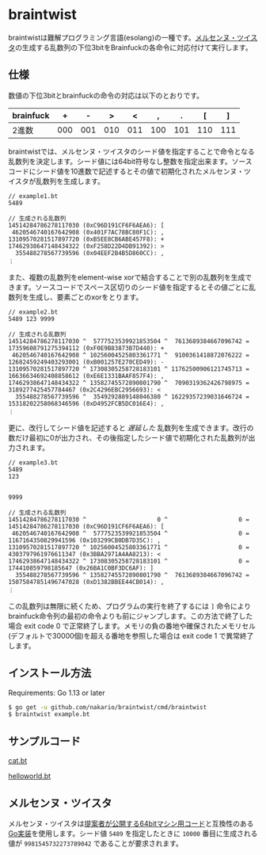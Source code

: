 # braintwist

braintwistは難解プログラミング言語(esolang)の一種です。[メルセンヌ・ツイスタ](http://www.math.sci.hiroshima-u.ac.jp/~m-mat/MT/mt.html)の生成する乱数列の下位3bitをBrainfuckの各命令に対応付けて実行します。

## 仕様

数値の下位3bitとbrainfuckの命令の対応は以下のとおりです。

|brainfuck|+|-|>|<|,|.|[|]|
|---------|-|-|-|-|-|-|-|-|
|2進数|000|001|010|011|100|101|110|111|

braintwistでは、メルセンヌ・ツイスタのシード値を指定することで命令となる乱数列を決定します。シード値には64bit符号なし整数を指定出来ます。ソースコードにシード値を10進数で記述するとその値で初期化されたメルセンヌ・ツイスタが乱数列を生成します。

```example1.bt
// example1.bt
5489
```

```生成される乱数列
// 生成される乱数列
14514284786278117030 (0xC96D191CF6F6AEA6): [
 4620546740167642908 (0x401F7AC78BC80F1C): ,
13109570281517897720 (0xB5EE8CB6ABE457F8): +
17462938647148434322 (0xF258D22D4DB91392): >
  355488278567739596 (0x04EEF2B4B5D860CC): ,
︙
```


また、複数の乱数列をelement-wise xorで結合することで別の乱数列を生成できます。ソースコードでスペース区切りのシード値を指定するとその値ごとに乱数列を生成し、要素ごとのxorをとります。

```example2.bt
// example2.bt
5489 123 9999
```

```生成される乱数列
// 生成される乱数列
14514284786278117030 ^  5777523539921853504 ^  7613689384667096742 = 17359608791275394112 (0xF0E9B83873B7D440): +
 4620546740167642908 ^ 10256004525803361771 ^  9100361418872076222 = 12682459249403293001 (0xB001257E270CED49): -
13109570281517897720 ^ 17308305258728183101 ^ 11762500906121745713 = 16636634692408858612 (0xE6E1331BAAF857F4): ,
17462938647148434322 ^ 13582745572890801790 ^  7090319362426798975 =  3189277425457784467 (0x2C4296EBC2956693): <
  355488278567739596 ^  3549292889148046380 ^ 16229357239031646724 = 15318202258068346596 (0xD4952FCB5DC016E4): ,
︙
```

更に、改行してシード値を記述すると *遅延した* 乱数列を生成できます。改行の数だけ最初に0が出力され、その後指定したシード値で初期化された乱数列が出力されます。

```example3.bt
// example3.bt
5489
123


9999
```

```生成される乱数列
// 生成される乱数列
14514284786278117030 ^                    0 ^                    0 = 14514284786278117030 (0xC96D191CF6F6AEA6): [
 4620546740167642908 ^  5777523539921853504 ^                    0 =  1167164350829941596 (0x103299CB0DB7D35C): ,
13109570281517897720 ^ 10256004525803361771 ^                    0 =  4303797961976611347 (0x3BBA2971A4AA8213): <
17462938647148434322 ^ 17308305258728183101 ^                    0 =   174410859798185647 (0x26BA1C0BF3DC6AF): ]
  355488278567739596 ^ 13582745572890801790 ^  7613689384667096742 = 15075847851496747028 (0xD1382BBEE44CB014): ,
︙
```

この乱数列は無限に続くため、プログラムの実行を終了するには `]` 命令によりbrainfuck命令列の最初の命令よりも前にジャンプします。この方法で終了した場合 exit code 0 で正常終了します。メモリの負の番地や確保されたメモリセル(デフォルトで30000個)を超える番地を参照した場合は exit code 1 で異常終了します。

## インストール方法

Requirements: Go 1.13 or later

```bash
$ go get -u github.com/nakario/braintwist/cmd/braintwist
$ braintwist example.bt
```

## サンプルコード

[cat.bt](examples/cat.bt)

[helloworld.bt](examples/helloworld.bt)

## メルセンヌ・ツイスタ

メルセンヌ・ツイスタは[提案者が公開する64bitマシン用コード](http://www.math.sci.hiroshima-u.ac.jp/~m-mat/MT/mt64.html)と互換性のある[Go実装](https://github.com/seehuhn/mt19937)を使用します。シード値 `5489` を指定したときに `10000` 番目に生成される値が `9981545732273789042` であることが要求されます。
